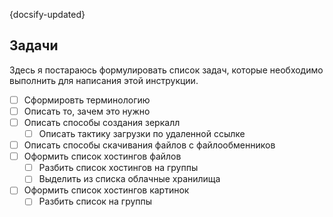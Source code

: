 {docsify-updated}

## Задачи

Здесь я постараюсь формулировать список задач, которые необходимо выполнить для написания этой инструкции.

- [ ] Сформировть терминологию
- [ ] Описать то, зачем это нужно
- [ ] Описать способы создания зеркалл
  - [ ] Описать тактику загрузки по удаленной ссылке
- [ ] Описать способы скачивания файлов с файлообменников
- [ ] Оформить список хостингов файлов
  - [ ] Разбить список хостингов на группы
  - [ ] Выделить из списка облачные хранилища
- [ ] Оформить список хостингов картинок
  - [ ] Разбить список на группы
